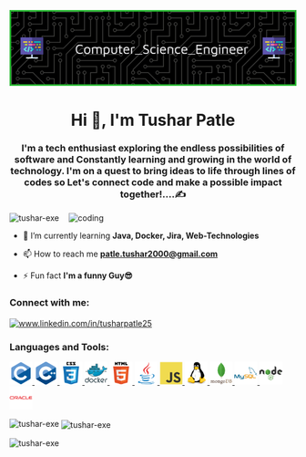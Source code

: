 
![Header](./header.png)

<h1 align="center">Hi 👋, I'm Tushar Patle</h1>
<h3 align="center">I'm a tech enthusiast exploring the endless possibilities of software and Constantly learning and growing in the world of technology. I'm on a quest to bring ideas to life through lines of codes so Let's connect code and make a possible impact together!....✍️</h3>

<img align="right" alt="coding" width="400" src="https://i.pinimg.com/originals/b7/93/ae/b793aebd01b9271b999d03dfaf76be21.gif">

<p align="left"> <img src="https://komarev.com/ghpvc/?username=tushar-exe&label=Profile%20views&color=0e75b6&style=flat" alt="tushar-exe" /> </p>

- 🌱 I’m currently learning **Java, Docker, Jira, Web-Technologies**

- 📫 How to reach me **patle.tushar2000@gmail.com**

- ⚡ Fun fact **I'm a funny Guy😎**

<h3 align="left">Connect with me:</h3>
<p align="left">
<a href="https://linkedin.com/in/www.linkedin.com/in/tusharpatle25" target="blank"><img align="center" src="https://raw.githubusercontent.com/rahuldkjain/github-profile-readme-generator/master/src/images/icons/Social/linked-in-alt.svg" alt="www.linkedin.com/in/tusharpatle25" height="30" width="40" /></a>
</p>

<h3 align="left">Languages and Tools:</h3>
<p align="left"> <a href="https://www.cprogramming.com/" target="_blank" rel="noreferrer"> <img src="https://raw.githubusercontent.com/devicons/devicon/master/icons/c/c-original.svg" alt="c" width="40" height="40"/> </a> <a href="https://www.w3schools.com/cpp/" target="_blank" rel="noreferrer"> <img src="https://raw.githubusercontent.com/devicons/devicon/master/icons/cplusplus/cplusplus-original.svg" alt="cplusplus" width="40" height="40"/> </a> <a href="https://www.w3schools.com/css/" target="_blank" rel="noreferrer"> <img src="https://raw.githubusercontent.com/devicons/devicon/master/icons/css3/css3-original-wordmark.svg" alt="css3" width="40" height="40"/> </a> <a href="https://www.docker.com/" target="_blank" rel="noreferrer"> <img src="https://raw.githubusercontent.com/devicons/devicon/master/icons/docker/docker-original-wordmark.svg" alt="docker" width="40" height="40"/> </a> <a href="https://www.w3.org/html/" target="_blank" rel="noreferrer"> <img src="https://raw.githubusercontent.com/devicons/devicon/master/icons/html5/html5-original-wordmark.svg" alt="html5" width="40" height="40"/> </a> <a href="https://www.java.com" target="_blank" rel="noreferrer"> <img src="https://raw.githubusercontent.com/devicons/devicon/master/icons/java/java-original.svg" alt="java" width="40" height="40"/> </a> <a href="https://developer.mozilla.org/en-US/docs/Web/JavaScript" target="_blank" rel="noreferrer"> <img src="https://raw.githubusercontent.com/devicons/devicon/master/icons/javascript/javascript-original.svg" alt="javascript" width="40" height="40"/> </a> <a href="https://www.linux.org/" target="_blank" rel="noreferrer"> <img src="https://raw.githubusercontent.com/devicons/devicon/master/icons/linux/linux-original.svg" alt="linux" width="40" height="40"/> </a> <a href="https://www.mongodb.com/" target="_blank" rel="noreferrer"> <img src="https://raw.githubusercontent.com/devicons/devicon/master/icons/mongodb/mongodb-original-wordmark.svg" alt="mongodb" width="40" height="40"/> </a> <a href="https://www.mysql.com/" target="_blank" rel="noreferrer"> <img src="https://raw.githubusercontent.com/devicons/devicon/master/icons/mysql/mysql-original-wordmark.svg" alt="mysql" width="40" height="40"/> </a> <a href="https://nodejs.org" target="_blank" rel="noreferrer"> <img src="https://raw.githubusercontent.com/devicons/devicon/master/icons/nodejs/nodejs-original-wordmark.svg" alt="nodejs" width="40" height="40"/> </a> <a href="https://www.oracle.com/" target="_blank" rel="noreferrer"> <img src="https://raw.githubusercontent.com/devicons/devicon/master/icons/oracle/oracle-original.svg" alt="oracle" width="40" height="40"/> </a> </p>

<p><img align="left" src="https://github-readme-stats.vercel.app/api/top-langs?username=tushar-exe&show_icons=true&locale=en&layout=compact" alt="tushar-exe" /></p>

<p>&nbsp;<img align="center" src="https://github-readme-stats.vercel.app/api?username=tushar-exe&show_icons=true&locale=en" alt="tushar-exe" /></p>

<p><img align="center" src="https://github-readme-streak-stats.herokuapp.com/?user=tushar-exe&" alt="tushar-exe" /></p>
